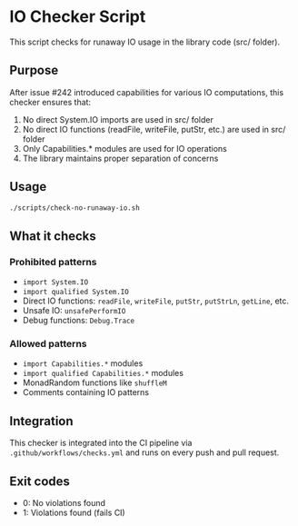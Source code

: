 # IO Checker Script

This script checks for runaway IO usage in the library code (src/ folder).

## Purpose

After issue #242 introduced capabilities for various IO computations, this
checker ensures that:

1. No direct System.IO imports are used in src/ folder
2. No direct IO functions (readFile, writeFile, putStr, etc.) are used in
   src/ folder
3. Only Capabilities.\* modules are used for IO operations
4. The library maintains proper separation of concerns

## Usage

```bash
./scripts/check-no-runaway-io.sh
```

## What it checks

### Prohibited patterns

- `import System.IO`
- `import qualified System.IO`
- Direct IO functions: `readFile`, `writeFile`, `putStr`, `putStrLn`,
  `getLine`, etc.
- Unsafe IO: `unsafePerformIO`
- Debug functions: `Debug.Trace`

### Allowed patterns

- `import Capabilities.*` modules
- `import qualified Capabilities.*` modules
- MonadRandom functions like `shuffleM`
- Comments containing IO patterns

## Integration

This checker is integrated into the CI pipeline via
`.github/workflows/checks.yml` and runs on every push and pull request.

## Exit codes

- 0: No violations found
- 1: Violations found (fails CI)
